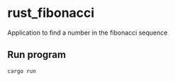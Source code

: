 # rust_fibonacci
Application to find a number in the fibonacci sequence 

## Run program
`cargo run`